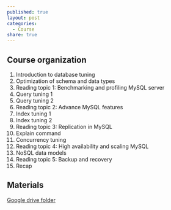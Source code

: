 ```yaml
---
published: true
layout: post
categories:
  - Course
share: true
---
```

## Course organization 

1. Introduction to database tuning 
2. Optimization of schema and data types
3. Reading topic 1: Benchmarking and profiling MySQL server
4. Query tuning 1 
5. Query tuning 2
6. Reading topic 2: Advance MySQL features
7. Index tuning 1
8. Index tuning 2
9. Reading topic 3: Replication in MySQL 
10. Explain command 
11. Concurrency tuning 
12. Reading topic 4: High availability and scaling MySQL
14. NoSQL data models 
14. Reading topic 5: Backup and recovery
15. Recap

## Materials
[Google drive folder](https://drive.google.com/drive/folders/0B8a305L6HNbwa3BkeXJRSk56UXM?resourcekey=0-cHMcsnQ7QO00arTT6Nlb1A&usp=sharing)

